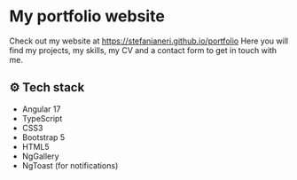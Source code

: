 # My portfolio website

Check out my website at https://stefanianeri.github.io/portfolio
Here you will find my projects, my skills, my CV and a contact form to get in touch with me.

## ⚙️ Tech stack

- Angular 17
- TypeScript
- CSS3
- Bootstrap 5
- HTML5
- NgGallery
- NgToast (for notifications)
